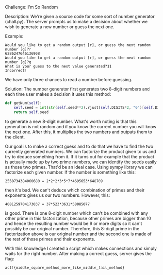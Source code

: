 Challenge: I'm So Random

Description: We're given a source code for some sort of number generator
(chall.py). The server prompts us to make a decision about whether we wish to
generate a new number or guess the next one.

Example:
```
Would you like to get a random output [r], or guess the next random number [g]?r
6286247646136908
Would you like to get a random output [r], or guess the next random number [g]?g
What is your guess to the next value generated?11
Incorrect!
```
We have only three chances to read a number before guessing.

Solution:
The number generator first generates two 8-digit numbers and each time user
makes a decision it uses this method:
```python
def getNum(self):
    self.seed = int(str(self.seed**2).rjust(self.DIGITS*2, "0")[self.DIGITS//2:self.DIGITS + self.DIGITS//2])
    return self.seed
```
to generate a new 8-digit number. What's worth noting is that this generation is
not random and if you know the current number you will know the next one.
After this, it multiplies the two numbers and outputs them to the client.

Our goal is to make a correct guess and to do that we have to find the two
currently generated numbers. We can factorize the product given to us and try to
deduce something from it. If it turns out for example that the product is
actually made up by two prime numbers, we can identify the seeds easily as those two primes. That'd be an ideal
case.
Using sympy library we can factorize each given number.
If the number is something like this:
```
2558734384060680 = 2*2*2*3*5*7*4695653*648709
```
then it's bad. We can't deduce which combination of primes and their exponents
gives us our two numbers. However, this:
```
4081259704173037 = 37*523*3631*58085077
```
is good. There is one 8-digit number which can't be combined with any
other prime in this factorization, because other primes are bigger than 10 and
hence the resulting number would be 9 or more digits so it can't possibly be our
original number. Therefore, this 8-digit prime in the factorization above is our original number and the second one is made of the
rest of those primes and their exponents.

With this knowledge I created a script which makes connections and simply waits
for the right number. After making a correct guess, server gives the flag:
```
actf{middle_square_method_more_like_middle_fail_method}
```
